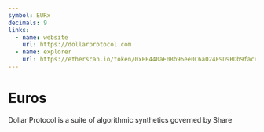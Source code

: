 ```yaml
---
symbol: EURx
decimals: 9
links:
  - name: website
    url: https://dollarprotocol.com
  - name: explorer
    url: https://etherscan.io/token/0xFF440aE0Bb96ee0C6a024E9D9BDb9face23ceC6b
---
```


# Euros

Dollar Protocol is a suite of algorithmic synthetics governed by Share
